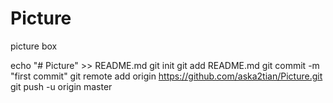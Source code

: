 # Picture
picture box

echo "# Picture" >> README.md
git init
git add README.md
git commit -m "first commit"
git remote add origin https://github.com/aska2tian/Picture.git
git push -u origin master
